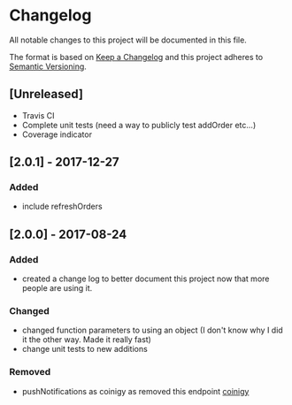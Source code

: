 # Changelog
All notable changes to this project will be documented in this file.

The format is based on [Keep a Changelog](http://keepachangelog.com/en/1.0.0/)
and this project adheres to [Semantic Versioning](http://semver.org/spec/v2.0.0.html).

## [Unreleased]
- Travis CI
- Complete unit tests (need a way to publicly test addOrder etc...)
- Coverage indicator

## [2.0.1] - 2017-12-27
### Added
- include refreshOrders

## [2.0.0] - 2017-08-24
### Added
- created a change log to better document this project now that more people are using it.

### Changed
- changed function parameters to using an object (I don't know why I did it the other way. Made it really fast)
- change unit tests to new additions

### Removed
- pushNotifications as coinigy as removed this endpoint [coinigy](https://blog.coinigy.com/2017/07/some-rest-api-endpoints-to-be-removed/)
